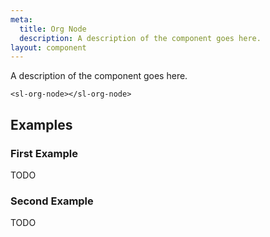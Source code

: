 ```yaml
---
meta:
  title: Org Node
  description: A description of the component goes here.
layout: component
---
```


A description of the component goes here.

```html:preview
<sl-org-node></sl-org-node>
```

## Examples

### First Example

TODO

### Second Example

TODO


